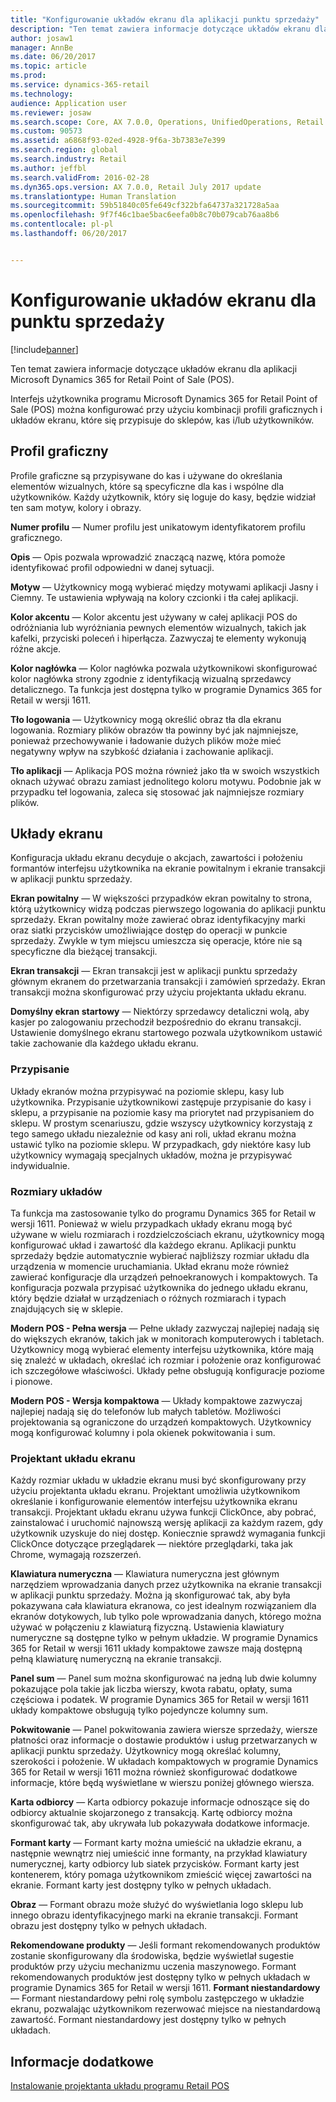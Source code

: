 ```yaml
---
title: "Konfigurowanie układów ekranu dla aplikacji punktu sprzedaży"
description: "Ten temat zawiera informacje dotyczące układów ekranu dla aplikacji Microsoft Dynamics 365 for Retail Point of Sale (POS)."
author: josaw1
manager: AnnBe
ms.date: 06/20/2017
ms.topic: article
ms.prod: 
ms.service: dynamics-365-retail
ms.technology: 
audience: Application user
ms.reviewer: josaw
ms.search.scope: Core, AX 7.0.0, Operations, UnifiedOperations, Retail
ms.custom: 90573
ms.assetid: a6868f93-02ed-4928-9f6a-3b7383e7e399
ms.search.region: global
ms.search.industry: Retail
ms.author: jeffbl
ms.search.validFrom: 2016-02-28
ms.dyn365.ops.version: AX 7.0.0, Retail July 2017 update
ms.translationtype: Human Translation
ms.sourcegitcommit: 59b51840c05fe649cf322bfa64737a321728a5aa
ms.openlocfilehash: 9f7f46c1bae5bac6eefa0b8c70b079cab76aa8b6
ms.contentlocale: pl-pl
ms.lasthandoff: 06/20/2017


---
```


# Konfigurowanie układów ekranu dla punktu sprzedaży
<a id="configure-screen-layouts-for-pos" class="xliff"></a>

[!include[banner](includes/banner.md)]


Ten temat zawiera informacje dotyczące układów ekranu dla aplikacji Microsoft Dynamics 365 for Retail Point of Sale (POS).

Interfejs użytkownika programu Microsoft Dynamics 365 for Retail Point of Sale (POS) można konfigurować przy użyciu kombinacji profili graficznych i układów ekranu, które się przypisuje do sklepów, kas i/lub użytkowników.

## Profil graficzny
<a id="visual-profile" class="xliff"></a>
Profile graficzne są przypisywane do kas i używane do określania elementów wizualnych, które są specyficzne dla kas i wspólne dla użytkowników. Każdy użytkownik, który się loguje do kasy, będzie widział ten sam motyw, kolory i obrazy. 

**Numer profilu** — Numer profilu jest unikatowym identyfikatorem profilu graficznego. 

**Opis** — Opis pozwala wprowadzić znaczącą nazwę, która pomoże identyfikować profil odpowiedni w danej sytuacji.

**Motyw** — Użytkownicy mogą wybierać między motywami aplikacji Jasny i Ciemny. Te ustawienia wpływają na kolory czcionki i tła całej aplikacji.

**Kolor akcentu** — Kolor akcentu jest używany w całej aplikacji POS do odróżniania lub wyróżniania pewnych elementów wizualnych, takich jak kafelki, przyciski poleceń i hiperłącza. Zazwyczaj te elementy wykonują różne akcje.

**Kolor nagłówka** — Kolor nagłówka pozwala użytkownikowi skonfigurować kolor nagłówka strony zgodnie z identyfikacją wizualną sprzedawcy detalicznego. Ta funkcja jest dostępna tylko w programie Dynamics 365 for Retail w wersji 1611.

**Tło logowania** — Użytkownicy mogą określić obraz tła dla ekranu logowania. Rozmiary plików obrazów tła powinny być jak najmniejsze, ponieważ przechowywanie i ładowanie dużych plików może mieć negatywny wpływ na szybkość działania i zachowanie aplikacji.

**Tło aplikacji** — Aplikacja POS można również jako tła w swoich wszystkich oknach używać obrazu zamiast jednolitego koloru motywu. Podobnie jak w przypadku teł logowania, zaleca się stosować jak najmniejsze rozmiary plików.

## Układy ekranu
<a id="screen-layouts" class="xliff"></a>
Konfiguracja układu ekranu decyduje o akcjach, zawartości i położeniu formantów interfejsu użytkownika na ekranie powitalnym i ekranie transakcji w aplikacji punktu sprzedaży. 

**Ekran powitalny** — W większości przypadków ekran powitalny to strona, którą użytkownicy widzą podczas pierwszego logowania do aplikacji punktu sprzedaży. Ekran powitalny może zawierać obraz identyfikacyjny marki oraz siatki przycisków umożliwiające dostęp do operacji w punkcie sprzedaży. Zwykle w tym miejscu umieszcza się operacje, które nie są specyficzne dla bieżącej transakcji. 

**Ekran transakcji** — Ekran transakcji jest w aplikacji punktu sprzedaży głównym ekranem do przetwarzania transakcji i zamówień sprzedaży. Ekran transakcji można skonfigurować przy użyciu projektanta układu ekranu. 

**Domyślny ekran startowy** — Niektórzy sprzedawcy detaliczni wolą, aby kasjer po zalogowaniu przechodził bezpośrednio do ekranu transakcji. Ustawienie domyślnego ekranu startowego pozwala użytkownikom ustawić takie zachowanie dla każdego układu ekranu.

### Przypisanie
<a id="assignment" class="xliff"></a>

Układy ekranów można przypisywać na poziomie sklepu, kasy lub użytkownika. Przypisanie użytkownikowi zastępuje przypisanie do kasy i sklepu, a przypisanie na poziomie kasy ma priorytet nad przypisaniem do sklepu. W prostym scenariuszu, gdzie wszyscy użytkownicy korzystają z tego samego układu niezależnie od kasy ani roli, układ ekranu można ustawić tylko na poziomie sklepu. W przypadkach, gdy niektóre kasy lub użytkownicy wymagają specjalnych układów, można je przypisywać indywidualnie.

### Rozmiary układów
<a id="layout-sizes" class="xliff"></a>

Ta funkcja ma zastosowanie tylko do programu Dynamics 365 for Retail w wersji 1611. Ponieważ w wielu przypadkach układy ekranu mogą być używane w wielu rozmiarach i rozdzielczościach ekranu, użytkownicy mogą konfigurować układ i zawartość dla każdego ekranu. Aplikacji punktu sprzedaży będzie automatycznie wybierać najbliższy rozmiar układu dla urządzenia w momencie uruchamiania. Układ ekranu może również zawierać konfiguracje dla urządzeń pełnoekranowych i kompaktowych. Ta konfiguracja pozwala przypisać użytkownika do jednego układu ekranu, który będzie działał w urządzeniach o różnych rozmiarach i typach znajdujących się w sklepie. 

**Modern POS - Pełna wersja** — Pełne układy zazwyczaj najlepiej nadają się do większych ekranów, takich jak w monitorach komputerowych i tabletach. Użytkownicy mogą wybierać elementy interfejsu użytkownika, które mają się znaleźć w układach, określać ich rozmiar i położenie oraz konfigurować ich szczegółowe właściwości. Układy pełne obsługują konfiguracje poziome i pionowe. 

**Modern POS - Wersja kompaktowa** — Układy kompaktowe zazwyczaj najlepiej nadają się do telefonów lub małych tabletów. Możliwości projektowania są ograniczone do urządzeń kompaktowych. Użytkownicy mogą konfigurować kolumny i pola okienek pokwitowania i sum.

### Projektant układu ekranu
<a id="screen-layout-designer" class="xliff"></a>

Każdy rozmiar układu w układzie ekranu musi być skonfigurowany przy użyciu projektanta układu ekranu. Projektant umożliwia użytkownikom określanie i konfigurowanie elementów interfejsu użytkownika ekranu transakcji. Projektant układu ekranu używa funkcji ClickOnce, aby pobrać, zainstalować i uruchomić najnowszą wersję aplikacji za każdym razem, gdy użytkownik uzyskuje do niej dostęp. Koniecznie sprawdź wymagania funkcji ClickOnce dotyczące przeglądarek — niektóre przeglądarki, taka jak Chrome, wymagają rozszerzeń. 

**Klawiatura numeryczna** — Klawiatura numeryczna jest głównym narzędziem wprowadzania danych przez użytkownika na ekranie transakcji w aplikacji punktu sprzedaży. Można ją skonfigurować tak, aby była pokazywana cała klawiatura ekranowa, co jest idealnym rozwiązaniem dla ekranów dotykowych, lub tylko pole wprowadzania danych, którego można używać w połączeniu z klawiaturą fizyczną. Ustawienia klawiatury numeryczne są dostępne tylko w pełnym układzie. W programie Dynamics 365 for Retail w wersji 1611 układy kompaktowe zawsze mają dostępną pełną klawiaturę numeryczną na ekranie transakcji.

**Panel sum** — Panel sum można skonfigurować na jedną lub dwie kolumny pokazujące pola takie jak liczba wierszy, kwota rabatu, opłaty, suma częściowa i podatek. W programie Dynamics 365 for Retail w wersji 1611 układy kompaktowe obsługują tylko pojedyncze kolumny sum. 

**Pokwitowanie** — Panel pokwitowania zawiera wiersze sprzedaży, wiersze płatności oraz informacje o dostawie produktów i usług przetwarzanych w aplikacji punktu sprzedaży. Użytkownicy mogą określać kolumny, szerokości i położenie. W układach kompaktowych w programie Dynamics 365 for Retail w wersji 1611 można również skonfigurować dodatkowe informacje, które będą wyświetlane w wierszu poniżej głównego wiersza. 

**Karta odbiorcy** — Karta odbiorcy pokazuje informacje odnoszące się do odbiorcy aktualnie skojarzonego z transakcją. Kartę odbiorcy można skonfigurować tak, aby ukrywała lub pokazywała dodatkowe informacje. 

**Formant karty** — Formant karty można umieścić na układzie ekranu, a następnie wewnątrz niej umieścić inne formanty, na przykład klawiatury numerycznej, karty odbiorcy lub siatek przycisków. Formant karty jest kontenerem, który pomaga użytkownikom zmieścić więcej zawartości na ekranie. Formant karty jest dostępny tylko w pełnych układach. 

**Obraz** — Formant obrazu może służyć do wyświetlania logo sklepu lub innego obrazu identyfikacyjnego marki na ekranie transakcji. Formant obrazu jest dostępny tylko w pełnych układach. 

**Rekomendowane produkty** — Jeśli formant rekomendowanych produktów zostanie skonfigurowany dla środowiska, będzie wyświetlał sugestie produktów przy użyciu mechanizmu uczenia maszynowego. Formant rekomendowanych produktów jest dostępny tylko w pełnych układach w programie Dynamics 365 for Retail w wersji 1611. **Formant niestandardowy**— Formant niestandardowy pełni rolę symbolu zastępczego w układzie ekranu, pozwalając użytkownikom rezerwować miejsce na niestandardową zawartość. Formant niestandardowy jest dostępny tylko w pełnych układach.

Informacje dodatkowe
<a id="see-also" class="xliff"></a>
--------

[Instalowanie projektanta układu programu Retail POS](install-pos-layout-designer.md)




